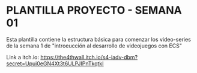 # PLANTILLA PROYECTO - SEMANA 01
Esta plantilla contiene la estructura básica para comenzar los video-series de la semana 1 de "introeucción al desarrollo de videojuegos con ECS"


Link a itch.io: https://the4thwall.itch.io/s4-iadv-dbm?secret=Upui0eGN4Xt3t6ULPJIPnTkqtkI